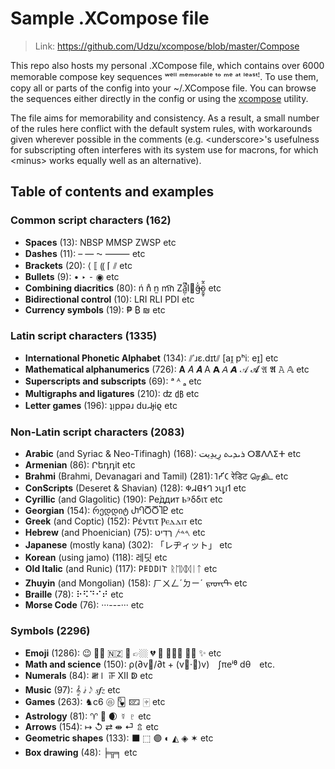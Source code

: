 
# Sample .XCompose file

> Link: https://github.com/Udzu/xcompose/blob/master/Compose

This repo also hosts my personal .XCompose file, which contains over 6000 memorable compose key sequences ʷᵉˡˡ ᵐᵉᵐᵒʳᵃᵇˡᵉ ᵗᵒ ᵐᵉ ᵃᵗ ˡᵉᵃˢᵗꜝ. To use them, copy all or parts of the config into your ~/.XCompose file. You can browse the sequences either directly in the config or using the [xcompose](https://github.com/Udzu/xcompose/) utility.

The file aims for memorability and consistency. As a result, a small number of the rules here conflict with the default system rules, with workarounds given wherever possible in the comments (e.g. \<underscore>'s usefulness for subscripting often interferes with its system use for macrons, for which \<minus> works equally well as an alternative).

## Table of contents and examples

### Common script characters (162)
* **Spaces** (13): NBSP MMSP ZWSP etc
* **Dashes** (11): – — ⁓ ⸻ etc
* **Brackets** (20): ⟨ ⟦ ⸨ ⌈ ⫽ etc
* **Bullets** (9): • ‣ ⁃ ◉ etc
* **Combining diacritics** (80): ń n̊ n̫ m͡n Zǎ̺̣͆̚l⃪ğ̶̍ö̱̰̥̂̃ etc
* **Bidirectional control** (10): LRI RLI PDI etc
* **Currency symbols** (19): ₱ ₿ ₪ etc

### Latin script characters (1335)
* **International Phonetic Alphabet** (134): ⫽ˈɹɛ.dɪt⫽ [aɪ̯ pʰiː eɪ̯] etc
* **Mathematical alphanumerics** (726): 𝐀 𝐴 𝑨 A 𝗔 𝘈 𝘼 𝒜 𝓐 𝔄 𝕬 𝙰 𝔸 etc
* **Superscripts and subscripts** (69): ᵃ ᴬ ₐ etc
* **Multigraphs and ligatures** (210): ʣ ㏈ etc
* **Letter games** (196): ʇᴉppǝɹ duᖹɟiϱ etc

### Non-Latin script characters (2083)
* **Arabic** (and Syriac & Neo-Tifinagh) (168): ⁧رِيدِيت⁩ ⁧ܪܝܕܝܬ⁩ ⵔⴻⴷⴷⵉⵜ etc
* **Armenian** (86): Րեդդit etc
* **Brahmi** (Brahmi, Devanagari and Tamil) (281): 𑀭𑁂𑀟𑀺𑀝 रेडिट ரெதிட etc
* **ConScripts** (Deseret & Shavian) (128): 𐐡𐐇𐐔𐐆𐐓 𐑮𐑧𐑛𐑦𐑑 etc
* **Cyrillic** (and Glagolitic) (190): Ре́ддит Ⱃⰵδδιτ etc
* **Georgian** (154): რედდიტ ႰႤႣႣႨႲ etc
* **Greek** (and Coptic) (152): Ρέντιτ Ⲣⲉⲇⲇⲓⲧ etc
* **Hebrew** (and Phoenician) (75): ⁧רֶדִיט⁩ ⁧𐤓𐤃𐤕⁩ etc
* **Japanese** (mostly kana) (302): 「レヂィット」 etc
* **Korean** (using jamo) (118): 레딧 etc
* **Old Italic** (and Runic) (117): 𐌓𐌄𐌃𐌃𐌉𐌕 ᚱᛖᛞᛞᛁᛏ etc
* **Zhuyin** (and Mongolian) (158): ㄏㄨㄥˊㄉㄧˊ ᠷᠡᠳᠢᠲ etc
* **Braille** (78): ⠗⠫⠙⠊⠞ etc
* **Morse Code** (76): ···---··· etc

### Symbols (2296)
* **Emoji** (1286): 😉 👌🏾 🇳🇿 🫡 👉🏼 💔 🤣 🤦🏽‍♀️ 🏳️‍⚧️ ✨ etc
* **Math and science** (150): ρ(∂v⃗/∂t + (v⃗·∇)v) ∫πeⁱᶿ dθ etc.
* **Numerals** (84): 𝍸𝍷 𝍵 Ⅻ ↁ etc
* **Music** (97): 𝄞 𝅗𝅨𝅥 𝅃𝅥𝅮 𝆍𝆑𝆎 etc
* **Games** (263): ♞c6 🩡 🂽 🁖 🀄︎ etc
* **Astrology** (81): ♈ 🐉 🌒 ☿ ♇ etc
* **Arrows** (154): ↦ ↺ ⇄ ⇼ ⏎ ⇬ etc
* **Geometric shapes** (133): ⬛ ⬚ 🟣 ◐ ◭ ◈ ✶ etc
* **Box drawing** (48): ╞╦╕ etc
